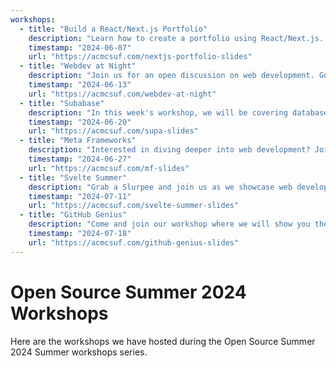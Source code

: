 ```yaml
---
workshops:
  - title: "Build a React/Next.js Portfolio"
    description: "Learn how to create a portfolio using React/Next.js. Although we are big advocates of Svelte, we also want to teach you the differences and the benefits of learning React/Next.js. Create a portfolio that you can use to participate in our community webring!"
    timestamp: "2024-06-07"
    url: "https://acmcsuf.com/nextjs-portfolio-slides"
  - title: "Webdev at Night"
    description: "Join us for an open discussion on web development. ️Got a question about HTML, CSS, JavaScript, or anything else web-related? This is your chance to get answers from experienced developers in a friendly, casual setting. "
    timestamp: "2024-06-13"
    url: "https://acmcsuf.com/webdev-at-night"
  - title: "Subabase"
    description: "In this week's workshop, we will be covering databases with Supabase, a super based open source firebase alternative."
    timestamp: "2024-06-20"
    url: "https://acmcsuf.com/supa-slides"
  - title: "Meta Frameworks"
    description: "Interested in diving deeper into web development? Join us as we compare and contrast popular meta frameworks like SvelteKit, Fresh,Next.js, Qwik City, Astro, and more!"
    timestamp: "2024-06-27"
    url: "https://acmcsuf.com/mf-slides"
  - title: "Svelte Summer"
    description: "Grab a Slurpee and join us as we showcase web development in Svelte. Learn why we use Svelte in so many of our Open Source Software projects!"
    timestamp: "2024-07-11"
    url: "https://acmcsuf.com/svelte-summer-slides"
  - title: "GitHub Genius"
    description: "Come and join our workshop where we will show you the in and outs of Github and you will become the Github Genius by the end of it!"
    timestamp: "2024-07-18"
    url: "https://acmcsuf.com/github-genius-slides"
---
```


# Open Source Summer 2024 Workshops

Here are the workshops we have hosted during the Open Source Summer 2024 Summer
workshops series.
